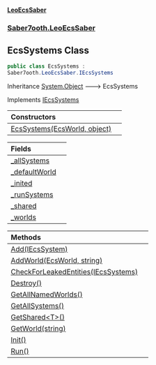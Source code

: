 #### [LeoEcsSaber](index.md 'index')
### [Saber7ooth.LeoEcsSaber](Saber7ooth.LeoEcsSaber.md 'Saber7ooth.LeoEcsSaber')

## EcsSystems Class

```csharp
public class EcsSystems :
Saber7ooth.LeoEcsSaber.IEcsSystems
```

Inheritance [System.Object](https://docs.microsoft.com/en-us/dotnet/api/System.Object 'System.Object') &#129106; EcsSystems

Implements [IEcsSystems](IEcsSystems.md 'Saber7ooth.LeoEcsSaber.IEcsSystems')

| Constructors | |
| :--- | :--- |
| [EcsSystems(EcsWorld, object)](EcsSystems.EcsSystems(EcsWorld,object).md 'Saber7ooth.LeoEcsSaber.EcsSystems.EcsSystems(Saber7ooth.LeoEcsSaber.EcsWorld, object)') | |

| Fields | |
| :--- | :--- |
| [_allSystems](EcsSystems._allSystems.md 'Saber7ooth.LeoEcsSaber.EcsSystems._allSystems') | |
| [_defaultWorld](EcsSystems._defaultWorld.md 'Saber7ooth.LeoEcsSaber.EcsSystems._defaultWorld') | |
| [_inited](EcsSystems._inited.md 'Saber7ooth.LeoEcsSaber.EcsSystems._inited') | |
| [_runSystems](EcsSystems._runSystems.md 'Saber7ooth.LeoEcsSaber.EcsSystems._runSystems') | |
| [_shared](EcsSystems._shared.md 'Saber7ooth.LeoEcsSaber.EcsSystems._shared') | |
| [_worlds](EcsSystems._worlds.md 'Saber7ooth.LeoEcsSaber.EcsSystems._worlds') | |

| Methods | |
| :--- | :--- |
| [Add(IEcsSystem)](EcsSystems.Add(IEcsSystem).md 'Saber7ooth.LeoEcsSaber.EcsSystems.Add(Saber7ooth.LeoEcsSaber.IEcsSystem)') | |
| [AddWorld(EcsWorld, string)](EcsSystems.AddWorld(EcsWorld,string).md 'Saber7ooth.LeoEcsSaber.EcsSystems.AddWorld(Saber7ooth.LeoEcsSaber.EcsWorld, string)') | |
| [CheckForLeakedEntities(IEcsSystems)](EcsSystems.CheckForLeakedEntities(IEcsSystems).md 'Saber7ooth.LeoEcsSaber.EcsSystems.CheckForLeakedEntities(Saber7ooth.LeoEcsSaber.IEcsSystems)') | |
| [Destroy()](EcsSystems.Destroy().md 'Saber7ooth.LeoEcsSaber.EcsSystems.Destroy()') | |
| [GetAllNamedWorlds()](EcsSystems.GetAllNamedWorlds().md 'Saber7ooth.LeoEcsSaber.EcsSystems.GetAllNamedWorlds()') | |
| [GetAllSystems()](EcsSystems.GetAllSystems().md 'Saber7ooth.LeoEcsSaber.EcsSystems.GetAllSystems()') | |
| [GetShared&lt;T&gt;()](EcsSystems.GetShared_T_().md 'Saber7ooth.LeoEcsSaber.EcsSystems.GetShared<T>()') | |
| [GetWorld(string)](EcsSystems.GetWorld(string).md 'Saber7ooth.LeoEcsSaber.EcsSystems.GetWorld(string)') | |
| [Init()](EcsSystems.Init().md 'Saber7ooth.LeoEcsSaber.EcsSystems.Init()') | |
| [Run()](EcsSystems.Run().md 'Saber7ooth.LeoEcsSaber.EcsSystems.Run()') | |
